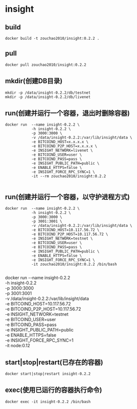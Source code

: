 # insight

## build
```shell
docker build -t zouchao2010/insight:0.2.2 .

```

## pull
```shell
docker pull zouchao2010/insight:0.2.2

```

## mkdir(创建DB目录)
```shell
mkdir -p /data/insight-0.2.2/db/testnet
mkdir -p /data/insight-0.2.2/db/livenet

```
  
## run(创建并运行一个容器，退出时删除容器)
```shell
docker run  --name insight-0.2.2 \
            -h insight-0.2.2 \
            -p 3000:3000 \
            -v /data/insight-0.2.2:/var/lib/insight/data \
            -e BITCOIND_HOST=x.x.x.x \
            -e BITCOIND_P2P_HOST=x.x.x.x \
            -e INSIGHT_NETWORK=livenet \
            -e BITCOIND_USER=user \
            -e BITCOIND_PASS=pass \
            -e INSIGHT_PUBLIC_PATH=public \
            -e ENABLE_HTTPS=false \
            -e INSIGHT_FORCE_RPC_SYNC=1 \
            -it --rm zouchao2010/insight:0.2.2
            
```

## run(创建并运行一个容器，以守护进程方式)
```shell
docker run  --name insight-0.2.2 \
            -h insight-0.2.2 \
            -p 3000:3000 \
            -p 3001:3001 \
            -v /data/insight-0.2.2:/var/lib/insight/data \
            -e BITCOIND_HOST=10.117.56.72 \
            -e BITCOIND_P2P_HOST=10.117.56.72 \
            -e INSIGHT_NETWORK=testnet \
            -e BITCOIND_USER=user \
            -e BITCOIND_PASS=pass \
            -e INSIGHT_PUBLIC_PATH=public \
            -e ENABLE_HTTPS=false \
            -e INSIGHT_FORCE_RPC_SYNC=1 \
            -it zouchao2010/insight:0.2.2 /bin/bash
            
```

docker run  --name insight-0.2.2 \
            -h insight-0.2.2 \
            -p 3000:3000 \
            -p 3001:3001 \
            -v /data/insight-0.2.2:/var/lib/insight/data \
            -e BITCOIND_HOST=10.117.56.72 \
            -e BITCOIND_P2P_HOST=10.117.56.72 \
            -e INSIGHT_NETWORK=testnet \
            -e BITCOIND_USER=user \
            -e BITCOIND_PASS=pass \
            -e INSIGHT_PUBLIC_PATH=public \
            -e ENABLE_HTTPS=false \
            -e INSIGHT_FORCE_RPC_SYNC=1 \
            -it node:0.12

## start|stop|restart(已存在的容器)
```shell
docker start|stop|restart insight-0.2.2

```

## exec(使用已运行的容器执行命令)
```shell
docker exec -it insight-0.2.2 /bin/bash

```
